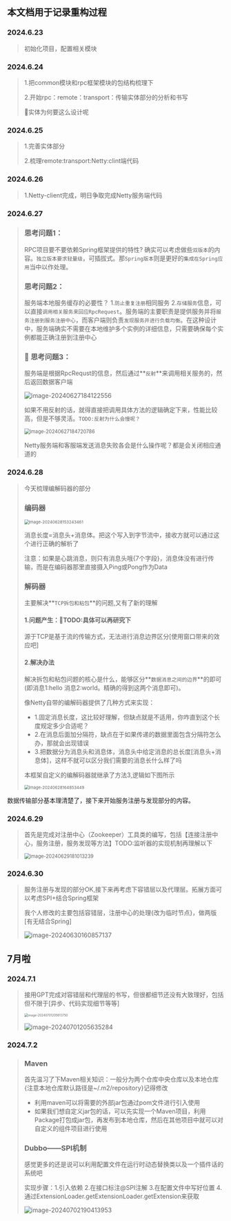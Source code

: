 ## 本文档用于记录重构过程

### 2024.6.23

> 初始化项目，配置相关模块





### 2024.6.24

> 1.把common模块和rpc框架模块的包结构梳理下
>
> 2.开始rpc：remote：transport：传输实体部分的分析和书写
>
> :green_apple:实体为何要这么设计呢





### 2024.6.25

> 1.完善实体部分
>
> 2.梳理remote:transport:Netty:clint端代码





### 2024.6.26

> 1.Netty-client完成，明日争取完成Netty服务端代码





### 2024.6.27

> ### 思考问题1：
>
> RPC项目要不要依赖Spring框架提供的特性? 确实可以考虑做些`双版本`的内容。`独立版本要求轻量级`，可插拔式。那`Spring版本`则是更好的`集成在Spring应用`当中以作处理。
>
> ### 思考问题2：
>
> 服务端本地服务缓存的必要性？ 1.`防止重复注册`相同服务  2.`存储服务`信息，可以直接`调用相关服务来回应RpcRequest`。服务端的主要职责是提供服务并将`服务注册到服务注册中心`，而客户端则负责`发现服务并进行负载均衡`。在这种设计中，服务端确实不需要在本地维护多个实例的详细信息，只需要确保每个实例都能正确注册到注册中心
>
> ### :green_apple: 思考问题3：
>
> 服务端是根据RpcRequst的信息，然后通过**`反射`**来调用相关服务的，然后返回数据客户端
>
> ![image-20240627184122556](assets/image-20240627184122556.png) 
>
> 如果不用反射的话，就得直接把调用具体方法的逻辑确定下来，性能比较高，但是不够灵活。`TODO:反射为什么会慢呢？`
>
> <img src="assets/image-20240627184720786.png" alt="image-20240627184720786" style="zoom:80%;" /> 
>
> Netty服务端和客服端发送消息失败各会是什么操作呢？都是会关闭相应通道的



### 2024.6.28

> 今天梳理编解码器的部分
>
> ### 编码器
>
> <img src="assets/image-20240628153243461.png" alt="image-20240628153243461" style="zoom:67%;" /> 
>
> 消息长度=消息头+消息体。把这个写入到字节流中，接收方就可以通过这个进行正确的解析了
>
> 注意：如果是心跳消息，则只有消息头哦{7个字段}，消息体没有进行传输，而是在编码器那里直接摄入Ping或Pong作为Data
>
> ### 解码器
>
> 主要解决**`TCP拆包和粘包`**的问题,又有了新的理解
>
> #### 1.问题产生：:green_apple:TODO:具体可以再研究下
>
> 源于TCP是基于流的传输方式，无法进行消息边界区分[使用窗口带来的效应吧]
>
> #### 2.解决办法
>
> 解决拆包和粘包问题的核心是什么，能够区分**`数据消息之间的边界`**的即可(即消息1:hello  消息2:world。精确的得到这两个消息即可)。
>
> 像Netty自带的编解码器提供了几种方式来实现：
>
> - 1.固定消息长度，这比较好理解，但缺点就是不适用，你咋直到这个长度规定多少合适呢？
> - 2.在消息后面加分隔符，缺点在于如果传递的数据里面包含分隔符怎么办，那就会出现错误
> - 3.把数据分为消息头和消息体，消息头中给定消息的总长度[消息头+消息体]，这样不就可以区分我们需要的消息长什么样了吗
>
> 本框架自定义的编解码器就继承了方法3,逻辑如下图所示
>
> <img src="assets/image-20240628164853449.png" alt="image-20240628164853449" style="zoom:67%;" /> 



数据传输部分基本理清楚了，接下来开始服务注册与发现部分的内容。

### 2024.6.29

> 首先是完成对注册中心（Zookeeper）工具类的编写，包括【连接注册中心，服务注册，服务发现等方法】TODO:监听器的实现机制再理解以下
>
> <img src="assets/image-20240629181013239.png" alt="image-20240629181013239" style="zoom:80%;" /> 





### 2024.6.30

> 服务注册与发现的部分OK,接下来再考虑下容错层以及代理层。拓展方面可以考虑SPI+结合Spring框架
>
> 我个人修改的主要包括容错层，注册中心的处理{改为临时节点}，做两版[有无结合Spring]
>
> ![image-20240630160857137](assets/image-20240630160857137.png) 



## 7月啦

### 2024.7.1

> 接用GPT完成对容错层和代理层的书写，但很都细节还没有大致理好，包括但不限于[异步、代码实现细节等等]
>
> <img src="assets/image-20240701205613750.png" alt="image-20240701205613750" style="zoom:50%;" />  
>
> ![image-20240701205635284](assets/image-20240701205635284.png)  





### 2024.7.2

> ### Maven
>
> 首先温习了下Maven相关知识：一般分为两个仓库中央仓库以及本地仓库{注意本地仓库默认路径是~/.m2/repository}记得修改
>
> - 利用maven可以将需要的外部jar包通过pom文件进行引入使用
> - 如果我们想自定义jar包的话，可以先实现一个Maven项目，利用Package打包成jar包，再发布到本地仓库，然后在其他项目中就可以对自定义的组件项目进行使用
>
> ### Dubbo——SPI机制
>
> 感觉更多的还是说可以利用配置文件在运行时动态替换类以及一个插件话的系统吧
>
> 实现步骤：1.引入依赖  2.在接口标注@SPI注解  3.在配置文件中写好位置  4.通过ExtensionLoader.getExtensionLoader.getExtension来获取
>
> ![image-20240702190413953](assets/image-20240702190413953.png) 
